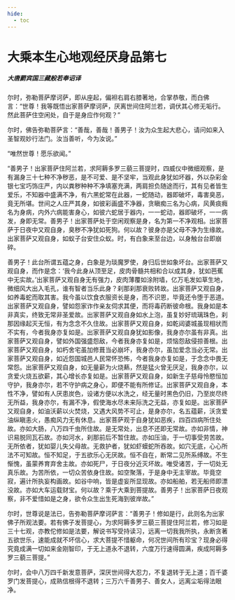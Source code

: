 ```yaml
---
hide:
  - toc
---
```


# **大乘本生心地观经厌身品第七**

##### 大唐罽宾国三藏般若奉诏译

尔时，弥勒菩萨摩诃萨，即从座起，偏袒右肩右膝著地，合掌恭敬，而白佛言：“世尊！我等既悟出家菩萨摩诃萨，厌离世间住阿兰若，调伏其心修无垢行。然此菩萨住空闲处，自于是身应作何观？”

尔时，佛告弥勒菩萨言：“善哉，善哉！善男子！汝为众生起大悲心，请问如来入圣智观妙行法门。汝当善听，今为汝说。”

“唯然世尊！愿乐欲闻。”

“善男子！出家菩萨住阿兰若，求阿耨多罗三藐三菩提时，四威仪中微细观察，是有漏身三十七种不净秽恶，是不可爱、是不坚牢，当观此身犹如坏器，外以杂彩金银七宝巧饰庄严，内以粪秽种种不净填塞充满，两肩担负随途而行，其有见者皆生爱乐，不知器中盛满不净，有六黑蛇常在此器，一蛇随动，器即破坏，毒害臭恶，竟无所堪。世间之人庄严其身，如彼彩画盛不净器，贪瞋痴三名为心病，风黄痰癊名为身病，内外六病能害身心，如彼六蛇居于器内，一一蛇动，器即破坏，一一病发，身即无常。善男子！出家菩萨处于空闲观察是身，名为第一不净观相。出家菩萨于日夜中又观自身，臭秽不净犹如死狗。何以故？彼身亦是父母不净为生缘故。出家菩萨又观自身，如蚁子台安住众蚁。时，有白象来至台边，以身触台台即崩碎。

善男子！此台所谓五蕴之身，白象是为琰魔罗使，身归后世如象坏台。出家菩萨又观自身，而作是念：‘我今此身从顶至足，皮肉骨髓共相和合以成其身，犹如芭蕉中无实故。’出家菩萨又观自身无有强力，皮肉薄覆如涂附墙，亿万毛发如草生地，微细风大出入毛孔，谁有智者当乐此身？刹那刹那衰败转故。出家菩萨又观自身，如养毒蛇而取其害。我今虽以饮食衣服资长是身，而不识恩，毕竟还令堕于恶道。出家菩萨又观自身，譬如怨家诈作亲友伺求其便，而将毒药断彼命根。我身如是本非真实，终致无常非圣爱故。出家菩萨又观自身如水上泡，虽复妙好琉璃珠色，刹那因缘起灭无恒，有为念念不久住故。出家菩萨又观自身，如乾闼婆城虽现相状而不实有，今者我身亦复如是。出家菩萨又观自身犹如影像，我身亦尔虽有非真。出家菩萨又观自身，譬如外国强盛怨敌，今者我身亦复如是，烦恼怨敌侵掠善根。出家菩萨又观自身，如朽舍宅虽加修葺当必崩坏，我身亦尔，虽加爱念当必无常。出家菩萨又观自身，如近怨国城邑人民常怀恐怖，今者我身亦复如是，于念念中畏无常怨。出家菩萨又观自身，如无量薪为火烧爇，然是猛火曾无厌足，我身亦尔，以贪爱火烧五欲薪，其心增长亦复如是。出家菩萨又观自身，如新生子慈母怜愍恒加守护，我身亦尔，若不守护病之身心，即便不能有所修证。出家菩萨又观自身，本性不净，譬如有人厌患炭色，设诸方便以水洗之，经无量时黑色仍旧，乃至炭尽终无所益，我身亦尔，有漏不净，假使海水尽未来际洗之无益，亦复如是。出家菩萨又观自身，如油沃薪以火焚烧，又遇大风势不可止，是身亦尔，名五蕴薪，沃贪爱油纵瞋恚火，愚痴风力无有休息。出家菩萨观于自身犹如恶疾，四百四病所住处故。亦如大肠，八万四千虫所住故。是无常处，出息不还即无常故。亦如非情，神识易脱同瓦石故。亦如河水，刹那前后不暂住故。亦如压油，于一切事受劳苦故。无所依者，犹如婴儿失父母故。无救护者，犹如虾蟆蛇所吞故。如穴无底，心心所法不可知故。恒不知足，于五欲乐心无厌故。恒不自在，断常二见所系缚故。不生惭愧，虽蒙养育弃舍主故。亦如死尸，于日夜分近灭坏故。唯受诸苦，于一切处无真乐故。为苦所依，一切众苦依身住故。如空聚落，于是身中无主宰故。毕竟空寂，遍计所执妄构画故。如谷中响，皆是虚妄所显现故。亦如船舶，若无船师即漂没故。亦如大车运载财宝。何以故？乘于大乘到菩提故。善男子！出家菩萨日夜观察，非不爱惜如是之身，欲令众生出生死海到彼岸故。”

尔时，世尊说是法已，告弥勒菩萨摩诃萨言：“善男子！修如是行，此则名为出家佛子所观法要。若有佛子发菩提心，为求阿耨多罗三藐三菩提住阿兰若，修习如是三十七观，亦教佗修如是法要，解说书写受持读习，远离一切我我所执，永断贪著五欲世乐，速能成就不坏信心，求大菩提不惜躯命，何况世间所有珍宝？现身必得究竟成满一切如来金刚智印，于无上道永不退转，六度万行速得圆满，疾成阿耨多罗三藐三菩提。”

尔时，会中八万四千新发意菩萨，深厌世间得大忍力，不复退转于无上道；百千婆罗门发菩提心，成熟信根得不退转；三万六千善男子、善女人，远离尘垢得法眼净。